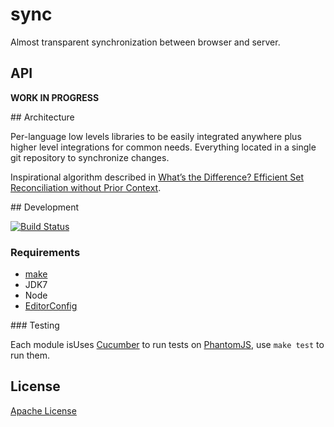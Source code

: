 # sync

Almost transparent synchronization between browser and server.

## API

__WORK IN PROGRESS__

## Architecture

Per-language low levels libraries to be easily integrated anywhere plus higher level integrations for common needs. Everything located in a single git repository to synchronize changes.

Inspirational algorithm described in [What’s the Difference? Efficient Set Reconciliation without Prior Context](http://conferences.sigcomm.org/sigcomm/2011/papers/sigcomm/p218.pdf).

## Development

[![Build Status](https://travis-ci.org/3musket33rs/sync.png?branch=master)](https://travis-ci.org/3musket33rs/sync)

### Requirements

* [make](http://www.gnu.org/software/make/)
* JDK7
* Node
* [EditorConfig](http://editorconfig.org/)

### Testing

Each module isUses [Cucumber](http://cukes.info/) to run tests on [PhantomJS](http://phantomjs.org/), use `make test` to run them.

## License

[Apache License](http://www.apache.org/licenses/LICENSE-2.0)

